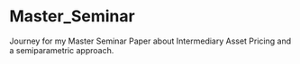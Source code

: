 # Master_Seminar
Journey for my Master Seminar Paper about Intermediary Asset Pricing and a semiparametric approach.
